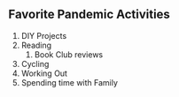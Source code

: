 ## Favorite Pandemic Activities

1. DIY Projects
2. Reading 
   1. Book Club reviews
3. Cycling 
4. Working Out
5. Spending time with Family
